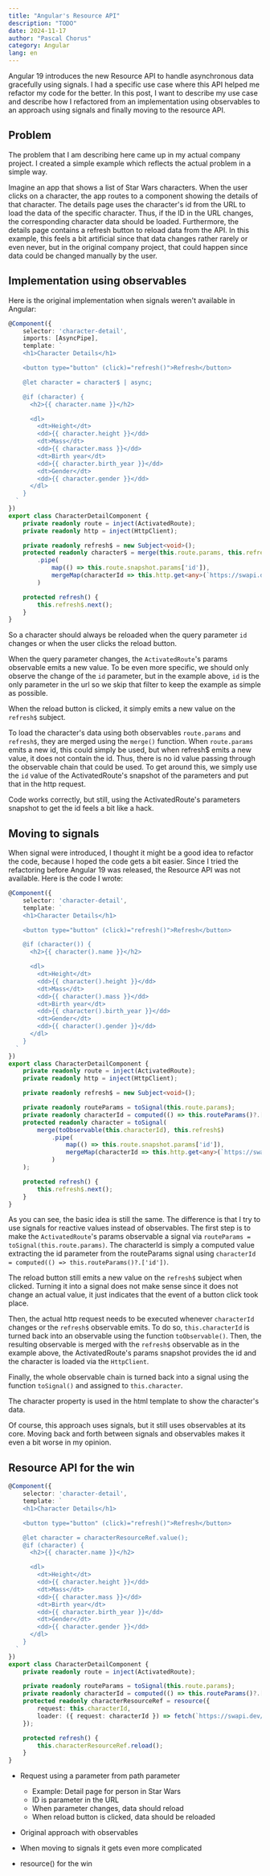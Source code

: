 ```yaml
---
title: "Angular's Resource API"
description: "TODO"
date: 2024-11-17
author: "Pascal Chorus"
category: Angular
lang: en
---
```


Angular 19 introduces the new Resource API to handle asynchronous data gracefully using signals.
I had a specific use case where this API helped me refactor my code for the better.
In this post, I want to describe my use case and describe how I refactored from an implementation using observables to
an approach using signals and finally moving to the resource API.


## Problem

The problem that I am describing here came up in my actual company project.
I created a simple example which reflects the actual problem in a simple way.

Imagine an app that shows a list of Star Wars characters.
When the user clicks on a character, the app routes to a component showing the details of that character.
The details page uses the character's id from the URL to load the data of the specific character.
Thus, if the ID in the URL changes, the corresponding character data should be loaded.
Furthermore, the details page contains a refresh button to reload data from the API.
In this example, this feels a bit artificial since that data changes rather rarely or even never, but in the original
company project, that could happen since data could be changed manually by the user.


## Implementation using observables

Here is the original implementation when signals weren't available in Angular:

```typescript
@Component({
    selector: 'character-detail',
    imports: [AsyncPipe],
    template: `
    <h1>Character Details</h1>

    <button type="button" (click)="refresh()">Refresh</button>

    @let character = character$ | async;

    @if (character) {
      <h2>{{ character.name }}</h2>

      <dl>
        <dt>Height</dt>
        <dd>{{ character.height }}</dd>
        <dt>Mass</dt>
        <dd>{{ character.mass }}</dd>
        <dt>Birth year</dt>
        <dd>{{ character.birth_year }}</dd>
        <dt>Gender</dt>
        <dd>{{ character.gender }}</dd>
      </dl>
    }
  `
})
export class CharacterDetailComponent {
    private readonly route = inject(ActivatedRoute);
    private readonly http = inject(HttpClient);

    private readonly refresh$ = new Subject<void>();
    protected readonly character$ = merge(this.route.params, this.refresh$)
        .pipe(
            map(() => this.route.snapshot.params['id']),
            mergeMap(characterId => this.http.get<any>(`https://swapi.dev/api/people/${characterId}/`)),
        )

    protected refresh() {
        this.refresh$.next();
    }
}
```

So a character should always be reloaded when the query parameter `id` changes or when the user clicks the reload button.

When the query parameter changes, the `ActivatedRoute`'s params observable emits a new value. To be even more specific, we should only observe the change of the `id` parameter, but in the example above, `id` is the only parameter in the url so we skip that filter to keep the example as simple as possible.

When the reload button is clicked, it simply emits a new value on the `refresh$` subject.

To load the character's data using both observables `route.params` and `refresh$`, they are merged using the `merge()` function. When `route.params` emits a new id, this could simply be used, but when refresh$ emits a new value, it does not contain the id. Thus, there is no id value passing through the observable chain that could be used. To get around this, we simply use the `id` value of the ActivatedRoute's snapshot of the parameters and put that in the http request.

Code works correctly, but still, using the ActivatedRoute's parameters snapshot to get the id feels a bit like a hack.


## Moving to signals

When signal were introduced, I thought it might be a good idea to refactor the code, because I hoped the code gets a bit easier.
Since I tried the refactoring before Angular 19 was released, the Resource API was not available.
Here is the code I wrote:

```typescript
@Component({
    selector: 'character-detail',
    template: `
    <h1>Character Details</h1>

    <button type="button" (click)="refresh()">Refresh</button>

    @if (character()) {
      <h2>{{ character().name }}</h2>

      <dl>
        <dt>Height</dt>
        <dd>{{ character().height }}</dd>
        <dt>Mass</dt>
        <dd>{{ character().mass }}</dd>
        <dt>Birth year</dt>
        <dd>{{ character().birth_year }}</dd>
        <dt>Gender</dt>
        <dd>{{ character().gender }}</dd>
      </dl>
    }
  `
})
export class CharacterDetailComponent {
    private readonly route = inject(ActivatedRoute);
    private readonly http = inject(HttpClient);

    private readonly refresh$ = new Subject<void>();

    private readonly routeParams = toSignal(this.route.params);
    private readonly characterId = computed(() => this.routeParams()?.['id']);
    protected readonly character = toSignal(
        merge(toObservable(this.characterId), this.refresh$)
            .pipe(
                map(() => this.route.snapshot.params['id']),
                mergeMap(characterId => this.http.get<any>(`https://swapi.dev/api/people/${characterId}/`))
            )
    );

    protected refresh() {
        this.refresh$.next();
    }
}
```

As you can see, the basic idea is still the same. The difference is that I try to use signals for reactive values instead of observables.
The first step is to make the `ActivatedRoute`'s params observable a signal via `routeParams = toSignal(this.route.params)`. The characterId is simply a computed value extracting the id parameter from the routeParams signal using `characterId = computed(() => this.routeParams()?.['id'])`.

The reload button still emits a new value on the `refresh$` subject when clicked. Turning it into a signal does not make sense since it does not change an actual value, it just indicates that the event of a button click took place. 

Then, the actual http request needs to be executed whenever `characterId` changes or the `refresh$` observable emits.
To do so, `this.characterId` is turned back into an observable using the function `toObservable()`.
Then, the resulting observable is merged with the `refresh$` observable as in the example above, the ActivatedRoute's params snapshot provides the id and the character is loaded via the `HttpClient`.

Finally, the whole observable chain is turned back into a signal using the function `toSignal()` and assigned to `this.character`.

The character property is used in the html template to show the character's data.

Of course, this approach uses signals, but it still uses observables at its core.
Moving back and forth between signals and observables makes it even a bit worse in my opinion.

## Resource API for the win

```typescript
@Component({
    selector: 'character-detail',
    template: `
    <h1>Character Details</h1>

    <button type="button" (click)="refresh()">Refresh</button>

    @let character = characterResourceRef.value();
    @if (character) {
      <h2>{{ character.name }}</h2>

      <dl>
        <dt>Height</dt>
        <dd>{{ character.height }}</dd>
        <dt>Mass</dt>
        <dd>{{ character.mass }}</dd>
        <dt>Birth year</dt>
        <dd>{{ character.birth_year }}</dd>
        <dt>Gender</dt>
        <dd>{{ character.gender }}</dd>
      </dl>
    }
  `
})
export class CharacterDetailComponent {
    private readonly route = inject(ActivatedRoute);

    private readonly routeParams = toSignal(this.route.params);
    private readonly characterId = computed(() => this.routeParams()?.['id']);
    protected readonly characterResourceRef = resource({
        request: this.characterId,
        loader: ({ request: characterId }) => fetch(`https://swapi.dev/api/people/${characterId}/`).then(response => response.json())
    });

    protected refresh() {
        this.characterResourceRef.reload();
    }
}
```

* Request using a parameter from path parameter
  * Example: Detail page for person in Star Wars
  * ID is parameter in the URL
  * When parameter changes, data should reload
  * When reload button is clicked, data should be reloaded

* Original approach with observables
* When moving to signals it gets even more complicated
* resource() for the win